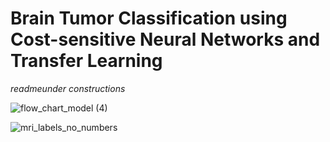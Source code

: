 # Brain Tumor Classification using Cost-sensitive Neural Networks and Transfer Learning

*readmeunder constructions*

![flow_chart_model (4)](https://user-images.githubusercontent.com/20649715/158368324-00df0d35-6ef2-4562-a6f5-121de4bdcf74.png)

![mri_labels_no_numbers](https://user-images.githubusercontent.com/20649715/158368652-c4c05aa5-f575-4bad-8c67-ed19a626b9c8.png)
